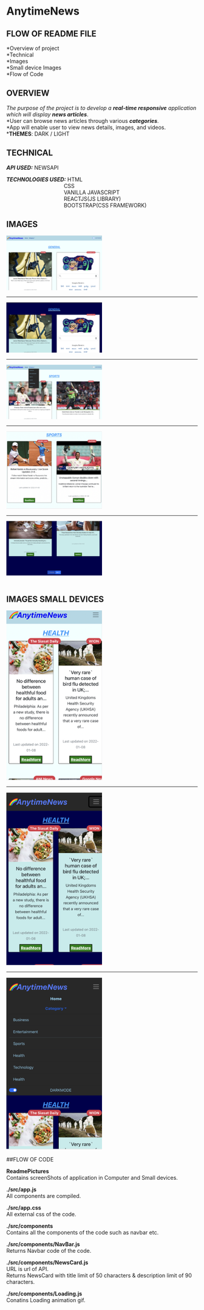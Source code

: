 # AnytimeNews

## FLOW OF README FILE
*Overview of project </br>
*Technical </br>
*Images</br>
*Small device Images</br>
*Flow of Code</br>


## OVERVIEW
*The purpose of the project is to develop a ***real-time responsive*** application which will display **news articles***.</br>
*User can browse news articles through various ***categories***.</br>
*App will enable user to view news details, images, and videos.</br>
***THEMES**: DARK / LIGHT
</br>

## TECHNICAL
***API USED:*** NEWSAPI </br>

***TECHNOLOGIES USED:*** HTML</br> 
&emsp; &emsp; &emsp; &emsp; &emsp;  &emsp;  &emsp;  &emsp; &nbsp; CSS </br> 
&emsp; &emsp; &emsp; &emsp; &emsp;  &emsp;  &emsp;  &emsp; &nbsp; VANILLA JAVASCRIPT </br>
&emsp; &emsp; &emsp; &emsp; &emsp;  &emsp;  &emsp;  &emsp; &nbsp; REACTJS(JS LIBRARY) </br>
&emsp; &emsp; &emsp; &emsp; &emsp;  &emsp;  &emsp;  &emsp; &nbsp; BOOTSTRAP(CSS FRAMEWORK)
</br>

## IMAGES
<kbd>
<img src="./ReadmePictures/pic1.png" width="50%"/></hr>
</kbd>

*** ***
<kbd>
<img src="./ReadmePictures/pic2.png" width="50%"/></hr>
</kbd>

*** ***
<kbd>
<img src="./ReadmePictures/pic3.png" width="50%"/>
  </kbd>
  
  *** ***
<kbd>
<img src="./ReadmePictures/pic4.png" width="50%"/>
  </kbd>
  
  *** ***
<kbd>
<img src="./ReadmePictures/pic5.png" width="50%"/>
  </kbd>
</br>
</br>

## IMAGES SMALL DEVICES
<kbd>
<img src="./ReadmePictures/pic6.png" width="50%"/></hr>
</kbd>

*** ***
<kbd>
<img src="./ReadmePictures/pic7.png" width="50%"/></hr>
</kbd>

*** ***
<kbd>
<img src="./ReadmePictures/pic8.png" width="50%"/></hr>
</kbd>
</br>

##FLOW OF CODE

**ReadmePictures**</br>
Contains screenShots of application in Computer and Small devices.</br>

**./src/app.js**</br>
All components are compiled.</br>

**./src/app.css**</br>
All external css of the code.</br>

**./src/components**</br>
Contains all the components of the code such as navbar etc.</br>

**./src/components/NavBar.js**</br>
Returns Navbar code of the code.</br>

**./src/components/NewsCard.js**</br>
URL is url of API.</br>
Returns NewsCard with title limit of 50 characters & description limit of 90 characters.</br>

 **./src/components/Loading.js**</br>
 Conatins Loading animation gif.</br>


 


